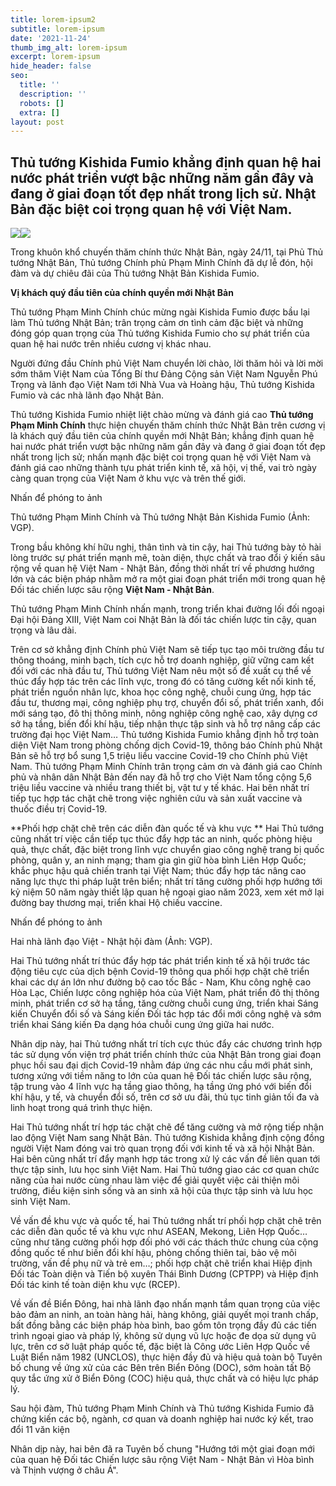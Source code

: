 ```yaml
---
title: lorem-ipsum2
subtitle: lorem-ipsum
date: '2021-11-24'
thumb_img_alt: lorem-ipsum
excerpt: lorem-ipsum
hide_header: false
seo:
  title: ''
  description: ''
  robots: []
  extra: []
layout: post
---
```

## Thủ tướng Kishida Fumio khẳng định quan hệ hai nước phát triển vượt bậc những năm gần đây và đang ở giai đoạn tốt đẹp nhất trong lịch sử. Nhật Bản đặc biệt coi trọng quan hệ với Việt Nam.

![](https://icdn.dantri.com.vn/thumb_w/660/2021/11/24/hoi-dam-2-img0974-1637763281772.jpg)![](https://icdn.dantri.com.vn/thumb_w/660/2021/11/24/hoi-dam-3-img0972-1637763282522.jpg)



Trong khuôn khổ chuyến thăm chính thức Nhật Bản, ngày 24/11, tại Phủ Thủ tướng Nhật Bản, Thủ tướng Chính phủ Phạm Minh Chính đã dự lễ đón, hội đàm và dự chiêu đãi của Thủ tướng Nhật Bản Kishida Fumio.

**Vị khách quý đầu tiên của chính quyền mới Nhật Bản**

Thủ tướng Phạm Minh Chính chúc mừng ngài Kishida Fumio được bầu lại làm Thủ tướng Nhật Bản; trân trọng cảm ơn tình cảm đặc biệt và những đóng góp quan trọng của Thủ tướng Kishida Fumio cho sự phát triển của quan hệ hai nước trên nhiều cương vị khác nhau.

Người đứng đầu Chính phủ Việt Nam chuyển lời chào, lời thăm hỏi và lời mời sớm thăm Việt Nam của Tổng Bí thư Đảng Cộng sản Việt Nam Nguyễn Phú Trọng và lãnh đạo Việt Nam tới Nhà Vua và Hoàng hậu, Thủ tướng Kishida Fumio và các nhà lãnh đạo Nhật Bản. 

Thủ tướng Kishida Fumio nhiệt liệt chào mừng và đánh giá cao **Thủ tướng Phạm Minh Chính** thực hiện chuyến thăm chính thức Nhật Bản trên cương vị là khách quý đầu tiên của chính quyền mới Nhật Bản; khẳng định quan hệ hai nước phát triển vượt bậc những năm gần đây và đang ở giai đoạn tốt đẹp nhất trong lịch sử; nhấn mạnh đặc biệt coi trọng quan hệ với Việt Nam và đánh giá cao những thành tựu phát triển kinh tế, xã hội, vị thế, vai trò ngày càng quan trọng của Việt Nam ở khu vực và trên thế giới.

Nhấn để phóng to ảnh

Thủ tướng Phạm Minh Chính và Thủ tướng Nhật Bản Kishida Fumio (Ảnh: VGP).

Trong bầu không khí hữu nghị, thân tình và tin cậy, hai Thủ tướng bày tỏ hài lòng trước sự phát triển mạnh mẽ, toàn diện, thực chất và trao đổi ý kiến sâu rộng về quan hệ Việt Nam - Nhật Bản, đồng thời nhất trí về phương hướng lớn và các biện pháp nhằm mở ra một giai đoạn phát triển mới trong quan hệ Đối tác chiến lược sâu rộng **Việt Nam - Nhật Bản**.

Thủ tướng Phạm Minh Chính nhấn mạnh, trong triển khai đường lối đối ngoại Đại hội Đảng XIII, Việt Nam coi Nhật Bản là đối tác chiến lược tin cậy, quan trọng và lâu dài.

Trên cơ sở khẳng định Chính phủ Việt Nam sẽ tiếp tục tạo môi trường đầu tư thông thoáng, minh bạch, tích cực hỗ trợ doanh nghiệp, giữ vững cam kết đối với các nhà đầu tư, Thủ tướng Việt Nam nêu một số đề xuất cụ thể về thúc đẩy hợp tác trên các lĩnh vực, trong đó có tăng cường kết nối kinh tế, phát triển nguồn nhân lực, khoa học công nghệ, chuỗi cung ứng, hợp tác đầu tư, thương mại, công nghiệp phụ trợ, chuyển đổi số, phát triển xanh, đổi mới sáng tạo, đô thị thông minh, nông nghiệp công nghệ cao, xây dựng cơ sở hạ tầng, biến đổi khí hậu, tiếp nhận thực tập sinh và hỗ trợ nâng cấp các trường đại học Việt Nam…
Thủ tướng Kishida Fumio khẳng định hỗ trợ toàn diện Việt Nam trong phòng chống dịch Covid-19, thông báo Chính phủ Nhật Bản sẽ hỗ trợ bổ sung 1,5 triệu liều vaccine Covid-19 cho Chính phủ Việt Nam. Thủ tướng Phạm Minh Chính trân trọng cảm ơn và đánh giá cao Chính phủ và nhân dân Nhật Bản đến nay đã hỗ trợ cho Việt Nam tổng cộng 5,6 triệu liều vaccine và nhiều trang thiết bị, vật tư y tế khác. Hai bên nhất trí tiếp tục hợp tác chặt chẽ trong việc nghiên cứu và sản xuất vaccine và thuốc điều trị Covid-19.

**Phối hợp chặt chẽ trên các diễn đàn quốc tế và khu vực
**
Hai Thủ tướng cũng nhất trí việc cần tiếp tục thúc đẩy hợp tác an ninh, quốc phòng hiệu quả, thực chất, đặc biệt trong lĩnh vực chuyển giao công nghệ trang bị quốc phòng, quân y, an ninh mạng; tham gia gìn giữ hòa bình Liên Hợp Quốc; khắc phục hậu quả chiến tranh tại Việt Nam; thúc đẩy hợp tác nâng cao năng lực thực thi pháp luật trên biển; nhất trí tăng cường phối hợp hướng tới kỷ niệm 50 năm ngày thiết lập quan hệ ngoại giao năm 2023, xem xét mở lại đường bay thương mại, triển khai Hộ chiếu vaccine.

Nhấn để phóng to ảnh

Hai nhà lãnh đạo Việt - Nhật hội đàm (Ảnh: VGP).

Hai Thủ tướng nhất trí thúc đẩy hợp tác phát triển kinh tế xã hội trước tác động tiêu cực của dịch bệnh Covid-19 thông qua phối hợp chặt chẽ triển khai các dự án lớn như đường bộ cao tốc Bắc - Nam, Khu công nghệ cao Hòa Lạc, Chiến lược công nghiệp hóa của Việt Nam, phát triển đô thị thông minh, phát triển cơ sở hạ tầng, tăng cường chuỗi cung ứng, triển khai Sáng kiến Chuyển đổi số và Sáng kiến Đối tác hợp tác đổi mới công nghệ và sớm triển khai Sáng kiến Đa dạng hóa chuỗi cung ứng giữa hai nước.

Nhân dịp này, hai Thủ tướng nhất trí tích cực thúc đẩy các chương trình hợp tác sử dụng vốn viện trợ phát triển chính thức của Nhật Bản trong giai đoạn phục hồi sau đại dịch Covid-19 nhằm đáp ứng các nhu cầu mới phát sinh, tương xứng với tiềm năng to lớn của quan hệ Đối tác chiến lược sâu rộng, tập trung vào 4 lĩnh vực hạ tầng giao thông, hạ tầng ứng phó với biến đổi khí hậu, y tế, và chuyển đổi số, trên cơ sở ưu đãi, thủ tục tinh giản tối đa và linh hoạt trong quá trình thực hiện. 

Hai Thủ tướng nhất trí hợp tác chặt chẽ để tăng cường và mở rộng tiếp nhận lao động Việt Nam sang Nhật Bản. Thủ tướng Kishida khẳng định cộng đồng người Việt Nam đóng vai trò quan trọng đối với kinh tế và xã hội Nhật Bản. 
Hai bên cũng nhất trí đẩy mạnh hợp tác trong xử lý các vấn đề liên quan tới thực tập sinh, lưu học sinh Việt Nam. Hai Thủ tướng giao các cơ quan chức năng của hai nước cùng nhau làm việc để giải quyết việc cải thiện môi trường, điều kiện sinh sống và an sinh xã hội của thực tập sinh và lưu học sinh Việt Nam.

Về vấn đề khu vực và quốc tế, hai Thủ tướng nhất trí phối hợp chặt chẽ trên các diễn đàn quốc tế và khu vực như ASEAN, Mekong, Liên Hợp Quốc… cũng như tăng cường phối hợp đối phó với các thách thức chung của cộng đồng quốc tế như biến đổi khí hậu, phòng chống thiên tai, bảo vệ môi trường, vấn đề phụ nữ và trẻ em…; phối hợp chặt chẽ triển khai Hiệp định Đối tác Toàn diện và Tiến bộ xuyên Thái Bình Dương (CPTPP) và Hiệp định Đối tác kinh tế toàn diện khu vực (RCEP).

Về vấn đề Biển Đông, hai nhà lãnh đạo nhấn mạnh tầm quan trọng của việc bảo đảm an ninh, an toàn hàng hải, hàng không, giải quyết mọi tranh chấp, bất đồng bằng các biện pháp hòa bình, bao gồm tôn trọng đầy đủ các tiến trình ngoại giao và pháp lý, không sử dụng vũ lực hoặc đe dọa sử dụng vũ lực, trên cơ sở luật pháp quốc tế, đặc biệt là Công ước Liên Hợp Quốc về Luật Biển năm 1982 (UNCLOS), thực hiện đầy đủ và hiệu quả toàn bộ Tuyên bố chung về ứng xử của các Bên trên Biển Đông (DOC), sớm hoàn tất Bộ quy tắc ứng xử ở Biển Đông (COC) hiệu quả, thực chất và có hiệu lực pháp lý.

Sau hội đàm, Thủ tướng Phạm Minh Chính và Thủ tướng Kishida Fumio đã chứng kiến các bộ, ngành, cơ quan và doanh nghiệp hai nước ký kết, trao đổi 11 văn kiện

Nhân dịp này, hai bên đã ra Tuyên bố chung "Hướng tới một giai đoạn mới của quan hệ Đối tác Chiến lược sâu rộng Việt Nam - Nhật Bản vì Hòa bình và Thịnh vượng ở châu Á".
